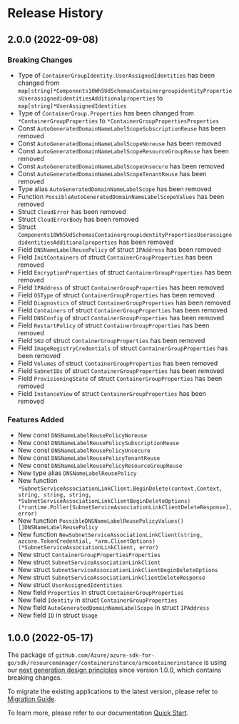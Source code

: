 # Release History

## 2.0.0 (2022-09-08)
### Breaking Changes

- Type of `ContainerGroupIdentity.UserAssignedIdentities` has been changed from `map[string]*Components10Wh5UdSchemasContainergroupidentityPropertiesUserassignedidentitiesAdditionalproperties` to `map[string]*UserAssignedIdentities`
- Type of `ContainerGroup.Properties` has been changed from `*ContainerGroupProperties` to `*ContainerGroupPropertiesProperties`
- Const `AutoGeneratedDomainNameLabelScopeSubscriptionReuse` has been removed
- Const `AutoGeneratedDomainNameLabelScopeNoreuse` has been removed
- Const `AutoGeneratedDomainNameLabelScopeResourceGroupReuse` has been removed
- Const `AutoGeneratedDomainNameLabelScopeUnsecure` has been removed
- Const `AutoGeneratedDomainNameLabelScopeTenantReuse` has been removed
- Type alias `AutoGeneratedDomainNameLabelScope` has been removed
- Function `PossibleAutoGeneratedDomainNameLabelScopeValues` has been removed
- Struct `CloudError` has been removed
- Struct `CloudErrorBody` has been removed
- Struct `Components10Wh5UdSchemasContainergroupidentityPropertiesUserassignedidentitiesAdditionalproperties` has been removed
- Field `DNSNameLabelReusePolicy` of struct `IPAddress` has been removed
- Field `InitContainers` of struct `ContainerGroupProperties` has been removed
- Field `EncryptionProperties` of struct `ContainerGroupProperties` has been removed
- Field `IPAddress` of struct `ContainerGroupProperties` has been removed
- Field `OSType` of struct `ContainerGroupProperties` has been removed
- Field `Diagnostics` of struct `ContainerGroupProperties` has been removed
- Field `Containers` of struct `ContainerGroupProperties` has been removed
- Field `DNSConfig` of struct `ContainerGroupProperties` has been removed
- Field `RestartPolicy` of struct `ContainerGroupProperties` has been removed
- Field `SKU` of struct `ContainerGroupProperties` has been removed
- Field `ImageRegistryCredentials` of struct `ContainerGroupProperties` has been removed
- Field `Volumes` of struct `ContainerGroupProperties` has been removed
- Field `SubnetIDs` of struct `ContainerGroupProperties` has been removed
- Field `ProvisioningState` of struct `ContainerGroupProperties` has been removed
- Field `InstanceView` of struct `ContainerGroupProperties` has been removed

### Features Added

- New const `DNSNameLabelReusePolicyNoreuse`
- New const `DNSNameLabelReusePolicySubscriptionReuse`
- New const `DNSNameLabelReusePolicyUnsecure`
- New const `DNSNameLabelReusePolicyTenantReuse`
- New const `DNSNameLabelReusePolicyResourceGroupReuse`
- New type alias `DNSNameLabelReusePolicy`
- New function `*SubnetServiceAssociationLinkClient.BeginDelete(context.Context, string, string, string, *SubnetServiceAssociationLinkClientBeginDeleteOptions) (*runtime.Poller[SubnetServiceAssociationLinkClientDeleteResponse], error)`
- New function `PossibleDNSNameLabelReusePolicyValues() []DNSNameLabelReusePolicy`
- New function `NewSubnetServiceAssociationLinkClient(string, azcore.TokenCredential, *arm.ClientOptions) (*SubnetServiceAssociationLinkClient, error)`
- New struct `ContainerGroupPropertiesProperties`
- New struct `SubnetServiceAssociationLinkClient`
- New struct `SubnetServiceAssociationLinkClientBeginDeleteOptions`
- New struct `SubnetServiceAssociationLinkClientDeleteResponse`
- New struct `UserAssignedIdentities`
- New field `Properties` in struct `ContainerGroupProperties`
- New field `Identity` in struct `ContainerGroupProperties`
- New field `AutoGeneratedDomainNameLabelScope` in struct `IPAddress`
- New field `ID` in struct `Usage`


## 1.0.0 (2022-05-17)

The package of `github.com/Azure/azure-sdk-for-go/sdk/resourcemanager/containerinstance/armcontainerinstance` is using our [next generation design principles](https://azure.github.io/azure-sdk/general_introduction.html) since version 1.0.0, which contains breaking changes.

To migrate the existing applications to the latest version, please refer to [Migration Guide](https://aka.ms/azsdk/go/mgmt/migration).

To learn more, please refer to our documentation [Quick Start](https://aka.ms/azsdk/go/mgmt).